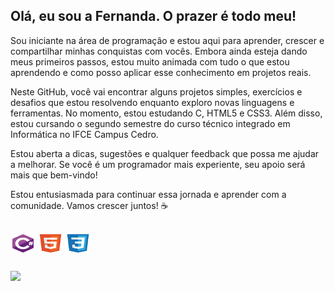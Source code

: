 ## Olá, eu sou a Fernanda. O prazer é todo meu!

Sou iniciante na área de programação e estou aqui para aprender, crescer e compartilhar minhas conquistas com vocês. Embora ainda esteja dando meus primeiros passos, estou muito animada com tudo o que estou aprendendo e como posso aplicar esse conhecimento em projetos reais.

Neste GitHub, você vai encontrar alguns projetos simples, exercícios e desafios que estou resolvendo enquanto exploro novas linguagens e ferramentas. No momento, estou estudando C, HTML5 e CSS3. Além disso, estou cursando o segundo semestre do curso técnico integrado em Informática no IFCE Campus Cedro.

Estou aberta a dicas, sugestões e qualquer feedback que possa me ajudar a melhorar. Se você é um programador mais experiente, seu apoio será mais que bem-vindo!

Estou entusiasmada para continuar essa jornada e aprender com a comunidade. Vamos crescer juntos! ☕

<div style="display: inline_block"><br>
  <img align="center" alt="Rafa-Csharp" height="30" width="40" src="https://raw.githubusercontent.com/devicons/devicon/master/icons/csharp/csharp-original.svg">
  <img align="center" alt="Rafa-HTML" height="30" width="40" src="https://raw.githubusercontent.com/devicons/devicon/master/icons/html5/html5-original.svg">
  <img align="center" alt="Rafa-CSS" height="30" width="40" src="https://raw.githubusercontent.com/devicons/devicon/master/icons/css3/css3-original.svg">
</div>
  
##
 
<div> 
  <a href = "n.nandcchi@gmail.com"><img src="https://img.shields.io/badge/-Gmail-%23333?style=for-the-badge&logo=gmail&logoColor=white" target="_blank"></a>
</div>
